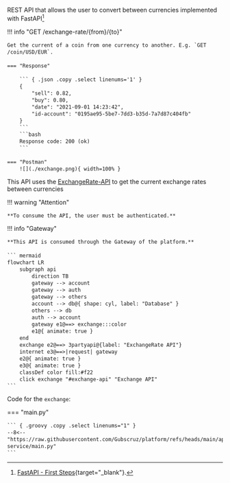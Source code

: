 REST API that allows the user to convert between currencies implemented with FastAPI[^1]

!!! info "GET /exchange-rate/{from}/{to}"

    Get the current of a coin from one currency to another. E.g. `GET /coin/USD/EUR`.

    === "Response"

        ``` { .json .copy .select linenums='1' }
        {
            "sell": 0.82,
            "buy": 0.80,
            "date": "2021-09-01 14:23:42",
            "id-account": "0195ae95-5be7-7dd3-b35d-7a7d87c404fb"
        }
        ```
        ```bash
        Response code: 200 (ok)
        ```
    
    === "Postman"
        ![](./exchange.png){ width=100% }

This API uses the [ExchangeRate-API](https://www.exchangerate-api.com/) to get the current exchange rates between currencies

!!! warning "Attention"

    **To consume the API, the user must be authenticated.**

!!! info "Gateway"

    **This API is consumed through the Gateway of the platform.**

    ``` mermaid
    flowchart LR
        subgraph api
            direction TB
            gateway --> account
            gateway --> auth
            gateway --> others
            account --> db@{ shape: cyl, label: "Database" }
            others --> db
            auth --> account
            gateway e1@==> exchange:::color
            e1@{ animate: true }
        end
        exchange e2@==> 3partyapi@{label: "ExchangeRate API"}
        internet e3@==>|request| gateway
        e2@{ animate: true }
        e3@{ animate: true }
        classDef color fill:#f22
        click exchange "#exchange-api" "Exchange API"
    ```

[^1]: [FastAPI - First Steps](https://fastapi.tiangolo.com/tutorial/first-steps/){target="_blank"}.


Code for the `exchange`:

=== "main.py"

    ``` { .groovy .copy .select linenums="1" }
    --8<-- "https://raw.githubusercontent.com/Gubscruz/platform/refs/heads/main/api/exchange-service/main.py"
    ```